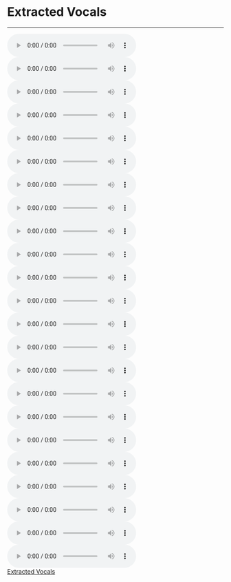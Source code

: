 # Extracted Vocals

---

![](01%20-%20View%20of%20Coma_vocals.mp3)  
![](01%20-%20View%20Of%20Coma_vocals%202.mp3)  
![](02%20-%20Cemeteries%20and%20Greyhound%20Busses_Voice.mp3)  
![](02%20-%20Seven%20Days_vocals.mp3)  
![](03%20-%20Diet%20Coke%20and%20Mentos_vocals.mp3)  
![](03%20-%20Goodbye%20Mr.%20Perfection_vocals.mp3)  
![](04%20-%20A%20Letter%20To%20Write_vocals.mp3)  
![](04%20-%20Valuntas%20Tua_vocals.mp3)  
![](05%20-%20The%20Great%20Escape_vocals.mp3)  
![](05%20-%20Where%20Are%20The%20Angels%20Now_vocals.mp3)  
![](06%20-%20Goodbye%20Mr.%20Perfection_vocals.mp3)  
![](06%20-%20Keep%20It%20Steady_vocals.mp3)  
![](07%20-%20From%20Atop%20A%20Burning%20Building_vocals.mp3)  
![](08%20-%20May_vocals.mp3)  
![](09%20-%20Our%20Perfect%20Ending_vocals.mp3)  
![](10%20-%20When%20Open%20Air%20Becomes%20a%20Battlefield_vocals.mp3)  
![](11%20-%20Life%20Is%20Just%20A%20Box%20(demo)_vocals.mp3)  
![](12%20-%20Winona%20Ride-You_vocals.mp3)  
![](Cemeteries.mp3)  
![](Cemeteries%20and%20Greyhound%20Busses_Vocals.mp3)  
![](Cemeteries%20and%20Greyhound%20Busses_Vocals%20122.mp3)  
![](Deja%20Normal%20Cemeteries%20and%20Greyhound%20Buses%20Piano%20Version_Vocals.mp3)  
![](Deja%20Normal%20Cemeteries%20and%20Greyhound%20Buses%20Piano%20Version_Voice.mp3)  
[Extracted Vocals](../../..//The%20Project/Extracted%20Vocals/Extracted%20Vocals.md)
